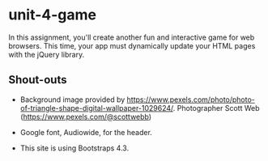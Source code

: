 # unit-4-game
In this assignment, you'll create another fun and interactive game for web browsers. This time, your app must dynamically update your HTML pages with the jQuery library.


## Shout-outs
* Background image provided by https://www.pexels.com/photo/photo-of-triangle-shape-digital-wallpaper-1029624/. Photographer Scott Web (https://www.pexels.com/@scottwebb)

* Google font, Audiowide, for the header.

* This site is using Bootstraps 4.3.